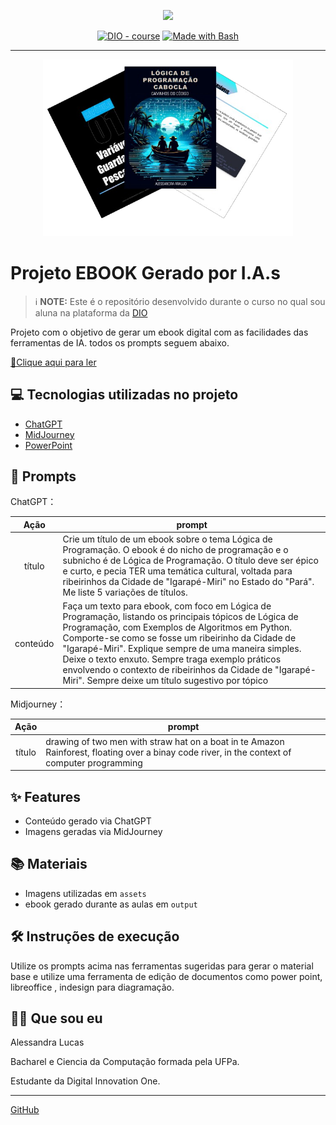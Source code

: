 <p align="center">
    <img width="100" src=".github/assets/banner.png">
</p>


<p align="center">
<a href="https://dio.me/"><img src="https://img.shields.io/badge/DIO-Course-28DA77?logo=youtube" alt="DIO - course"></a>
<a href="https://www.gnu.org/software/bash/" title="Go to Bash homepage"><img src="https://img.shields.io/badge/Prompt-Project-blue?logo=gnu-bash&amp;logoColor=white" alt="Made with Bash"></a></p>

-------


<p align="center">
<img 
    src="./assets/ebook cover.png"
    width="400"  
/>
</p>

# Projeto EBOOK Gerado por I.A.s


 > ℹ️ **NOTE:** Este é o repositório desenvolvido durante o curso no qual sou aluna na plataforma da [DIO](https://dio.me)

Projeto com o objetivo de gerar um ebook digital com as facilidades das ferramentas de IA. todos os prompts
seguem abaixo.

<a href="https://github.com/alessalucas/prompts-recipe-to-create-a-ebook/blob/main/output/ebook%20-%20L%C3%B3gica%20de%20Programa%C3%A7%C3%A3o%20Cabocla.pdf" title="View PDF now"> 📕Clique aqui para ler</a>

## 💻 Tecnologias utilizadas no projeto

- [ChatGPT](https://chat.openai.com/) 
- [MidJourney](https://www.midjourney.com/app/)
- [PowerPoint](https://www.microsoft.com/en/microsoft-365/powerpoint)

## 🧠 Prompts


ChatGPT：

|   Ação   | prompt                                                                                                                                                                                                                                                                         |
| :------: | ------------------------------------------------------------------------------------------------------------------------------------------------------------------------------------------------------------------------------------------------------------------------------ |
|  título  | Crie um título de um ebook sobre o tema Lógica de Programação. O ebook é do nicho de programação e o subnicho é de Lógica de Programação. O título deve ser épico e curto, e pecia TER uma temática cultural, voltada para ribeirinhos da Cidade de "Igarapé-Miri" no Estado do "Pará". Me liste 5 variações de títulos.                                                        |
| conteúdo | Faça um texto para ebook, com foco em Lógica de Programação, listando os principais tópicos de Lógica de Programação, com Exemplos de Algoritmos em Python. Comporte-se como se fosse um ribeirinho da Cidade de "Igarapé-Miri". Explique sempre de uma maneira simples. Deixe o texto enxuto. Sempre traga exemplo práticos envolvendo o contexto de ribeirinhos da Cidade de "Igarapé-Miri". Sempre deixe um título sugestivo por tópico |


Midjourney：

|  Ação  | prompt                                                                                 |
| :----: | -------------------------------------------------------------------------------------- |
| título | drawing of two men with straw hat on a boat in te Amazon Rainforest, floating over a binay code river, in the context of computer programming |

## ✨ Features

- Conteúdo gerado via ChatGPT
- Imagens geradas via MidJourney

## 📚 Materiais

- Imagens utilizadas em `assets`
- ebook gerado durante as aulas em `output`

## 🛠️ Instruções de execução

Utilize os prompts acima nas ferramentas sugeridas para gerar o material base e utilize uma ferramenta de edição de documentos como power point, libreoffice , indesign para diagramação.

## 👨‍💻 Que sou eu

Alessandra Lucas

Bacharel e Ciencia da Computação formada pela UFPa.  

Estudante da Digital Innovation One.

---

[GitHub](https://github.com/felipeAguiarCode)